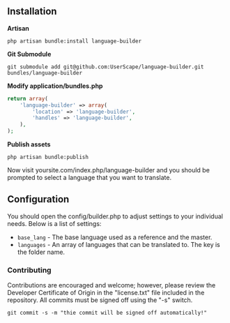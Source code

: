 ## Installation

**Artisan**

	php artisan bundle:install language-builder

**Git Submodule**

	git submodule add git@github.com:UserScape/language-builder.git bundles/language-builder

**Modify application/bundles.php**

```php
return array(
	'language-builder' => array(
		'location' => 'language-builder',
		'handles' => 'language-builder',
	),
);
```
**Publish assets**

	php artisan bundle:publish

Now visit yoursite.com/index.php/language-builder and you should be prompted to select a language that you want to translate.

## Configuration

You should open the config/builder.php to adjust settings to your individual needs. Below is a list of settings:

* `base_lang` - The base language used as a reference and the master.
* `languages` - An array of languages that can be translated to. The key is the folder name.

### Contributing

Contributions are encouraged and welcome; however, please review the Developer Certificate of Origin in the "license.txt" file included in the repository. All commits must be signed off using the "-s" switch.

	git commit -s -m "thie commit will be signed off automatically!"